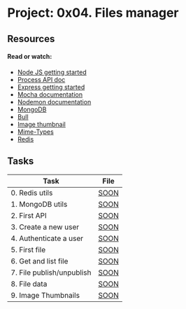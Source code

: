 # Project: 0x04. Files manager

## Resources

#### Read or watch:

* [Node JS getting started](https://intranet.alxswe.com/rltoken/buFPHJYnZjtOrTd610j6Og)
* [Process API doc](https://intranet.alxswe.com/rltoken/uYPplj2cPK8pcP0LtV6RuA)
* [Express getting started](https://intranet.alxswe.com/rltoken/SujfeWKCWmUMomfETjETEg)
* [Mocha documentation](https://intranet.alxswe.com/rltoken/FzEwplmoZiyGvkgKllZNJw)
* [Nodemon documentation](https://intranet.alxswe.com/rltoken/pdNNTX0OLugbhxvP3sLgOw)
* [MongoDB](https://intranet.alxswe.com/rltoken/g1x7y_3GskzVAJBTXcSjmA)
* [Bull](https://intranet.alxswe.com/rltoken/NkHBpGrxnd0sK_fDPMbihg)
* [Image thumbnail](https://intranet.alxswe.com/rltoken/KX6cck2nyLpQOTDMLcwxLg)
* [Mime-Types](https://intranet.alxswe.com/rltoken/j9B0Kc-4HDKLUe88ShbOjQ)
* [Redis](https://intranet.alxswe.com/rltoken/nqwKRszO8Tkj_ZWW1EFwGw)
## Tasks

| Task | File |
| ---- | ---- |
| 0. Redis utils | [SOON](./) |
| 1. MongoDB utils | [SOON](./) |
| 2. First API | [SOON](./) |
| 3. Create a new user | [SOON](./) |
| 4. Authenticate a user | [SOON](./) |
| 5. First file | [SOON](./) |
| 6. Get and list file | [SOON](./) |
| 7. File publish/unpublish | [SOON](./) |
| 8. File data | [SOON](./) |
| 9. Image Thumbnails | [SOON](./) |
